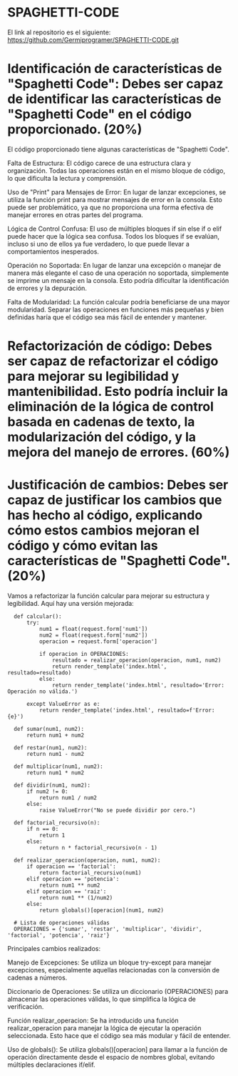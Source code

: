 # SPAGHETTI-CODE

El link al repositorio es el siguiente: https://github.com/Germiprogramer/SPAGHETTI-CODE.git

# Identificación de características de "Spaghetti Code": Debes ser capaz de identificar las características de "Spaghetti Code" en el código proporcionado. (20%)

El código proporcionado tiene algunas características de "Spaghetti Code".

Falta de Estructura:
El código carece de una estructura clara y organización. Todas las operaciones están en el mismo bloque de código, lo que dificulta la lectura y comprensión.

Uso de "Print" para Mensajes de Error:
En lugar de lanzar excepciones, se utiliza la función print para mostrar mensajes de error en la consola. Esto puede ser problemático, ya que no proporciona una forma efectiva de manejar errores en otras partes del programa.

Lógica de Control Confusa:
El uso de múltiples bloques if sin else if o elif puede hacer que la lógica sea confusa. Todos los bloques if se evalúan, incluso si uno de ellos ya fue verdadero, lo que puede llevar a comportamientos inesperados.

Operación no Soportada:
En lugar de lanzar una excepción o manejar de manera más elegante el caso de una operación no soportada, simplemente se imprime un mensaje en la consola. Esto podría dificultar la identificación de errores y la depuración.

Falta de Modularidad:
La función calcular podría beneficiarse de una mayor modularidad. Separar las operaciones en funciones más pequeñas y bien definidas haría que el código sea más fácil de entender y mantener.

# Refactorización de código: Debes ser capaz de refactorizar el código para mejorar su legibilidad y mantenibilidad. Esto podría incluir la eliminación de la lógica de control basada en cadenas de texto, la modularización del código, y la mejora del manejo de errores. (60%)

# Justificación de cambios: Debes ser capaz de justificar los cambios que has hecho al código, explicando cómo estos cambios mejoran el código y cómo evitan las características de "Spaghetti Code". (20%)

Vamos a refactorizar la función calcular para mejorar su estructura y legibilidad. Aquí hay una versión mejorada:
      
      def calcular():
          try:
              num1 = float(request.form['num1'])
              num2 = float(request.form['num2'])
              operacion = request.form['operacion']
      
              if operacion in OPERACIONES:
                  resultado = realizar_operacion(operacion, num1, num2)
                  return render_template('index.html', resultado=resultado)
              else:
                  return render_template('index.html', resultado='Error: Operación no válida.')
      
          except ValueError as e:
              return render_template('index.html', resultado=f'Error: {e}')
      
      def sumar(num1, num2):
          return num1 + num2
      
      def restar(num1, num2):
          return num1 - num2
      
      def multiplicar(num1, num2):
          return num1 * num2
      
      def dividir(num1, num2):
          if num2 != 0:
              return num1 / num2
          else:
              raise ValueError("No se puede dividir por cero.")
      
      def factorial_recursivo(n):
          if n == 0:
              return 1
          else:
              return n * factorial_recursivo(n - 1)
      
      def realizar_operacion(operacion, num1, num2):
          if operacion == 'factorial':
              return factorial_recursivo(num1)
          elif operacion == 'potencia':
              return num1 ** num2
          elif operacion == 'raiz':
              return num1 ** (1/num2)
          else:
              return globals()[operacion](num1, num2)
      
      # Lista de operaciones válidas
      OPERACIONES = {'sumar', 'restar', 'multiplicar', 'dividir', 'factorial', 'potencia', 'raiz'}


Principales cambios realizados:

Manejo de Excepciones:
Se utiliza un bloque try-except para manejar excepciones, especialmente aquellas relacionadas con la conversión de cadenas a números.

Diccionario de Operaciones:
Se utiliza un diccionario (OPERACIONES) para almacenar las operaciones válidas, lo que simplifica la lógica de verificación.

Función realizar_operacion:
Se ha introducido una función realizar_operacion para manejar la lógica de ejecutar la operación seleccionada. Esto hace que el código sea más modular y fácil de entender.

Uso de globals():
Se utiliza globals()[operacion] para llamar a la función de operación directamente desde el espacio de nombres global, evitando múltiples declaraciones if/elif.
